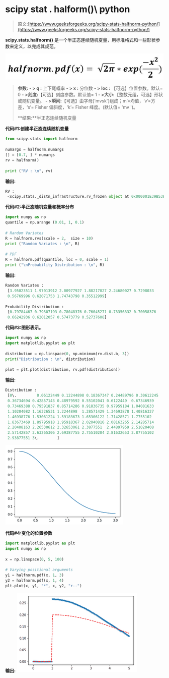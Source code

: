 # scipy stat . halform()\ python

> 原文:[https://www.geeksforgeeks.org/scipy-stats-halfnorm-python/](https://www.geeksforgeeks.org/scipy-stats-halfnorm-python/)

**scipy.stats.halfnorm()** 是一个半正态连续随机变量，用标准格式和一些形状参数来定义，以完成其规范。

![](img/a8fab82811639139372934f2ad5e5176.png)

> **参数:**
> **- > q :** 上下尾概率
> **- > x :** 分位数
> **- > loc :** 【可选】位置参数。默认= 0
> **- >刻度:**【可选】刻度参数。默认值= 1
> **- >大小:**【整数元组，可选】形状或随机变量。
> **- >瞬间:**【可选】由字母['mvsk']组成；m’=均值，‘v’=方差，‘s’= Fisher 偏斜度，‘k’= Fisher 峰度。(默认值= 'mv ')。
> 
> **结果:**半正态连续随机变量

**代码#1:创建半正态连续随机变量**

```py
from scipy.stats import halfnorm  

numargs = halfnorm.numargs
[] = [0.7, ] * numargs
rv = halfnorm()

print ("RV : \n", rv) 
```

**输出:**

```py
RV : 
 <scipy.stats._distn_infrastructure.rv_frozen object at 0x000001E39B53B630>

```

**代码#2:半正态随机变量和概率分布**

```py
import numpy as np
quantile = np.arange (0.01, 1, 0.1)

# Random Variates
R = halfnorm.rvs(scale = 2,  size = 10)
print ("Random Variates : \n", R)

# PDF
R = halfnorm.pdf(quantile, loc = 0, scale = 1)
print ("\nProbability Distribution : \n", R)
```

**输出:**

```py
Random Variates : 
 [3.95023511 1.97013912 2.00977927 1.88217027 2.24680027 0.7298033
 0.56769996 0.62071753 1.74743798 0.35512999]

Probability Distribution : 
 [0.79784467 0.79307193 0.78048376 0.76045271 0.73356332 0.70058376
 0.66242936 0.62012057 0.57473779 0.52737608]
```

**代码#3:图形表示。**

```py
import numpy as np
import matplotlib.pyplot as plt

distribution = np.linspace(0, np.minimum(rv.dist.b, 3))
print("Distribution : \n", distribution)

plot = plt.plot(distribution, rv.pdf(distribution))
```

**输出:**

```py
Distribution : 
 [0\.         0.06122449 0.12244898 0.18367347 0.24489796 0.30612245
 0.36734694 0.42857143 0.48979592 0.55102041 0.6122449  0.67346939
 0.73469388 0.79591837 0.85714286 0.91836735 0.97959184 1.04081633
 1.10204082 1.16326531 1.2244898  1.28571429 1.34693878 1.40816327
 1.46938776 1.53061224 1.59183673 1.65306122 1.71428571 1.7755102
 1.83673469 1.89795918 1.95918367 2.02040816 2.08163265 2.14285714
 2.20408163 2.26530612 2.32653061 2.3877551  2.44897959 2.51020408
 2.57142857 2.63265306 2.69387755 2.75510204 2.81632653 2.87755102
 2.93877551 3\.        ]

```

![](img/5ac516ae26ffd0cd0c3f3ab700d97830.png)

**代码#4:变化的位置参数**

```py
import matplotlib.pyplot as plt
import numpy as np

x = np.linspace(0, 5, 100)

# Varying positional arguments
y1 = halfnorm.pdf(x, 1, 3)
y2 = halfnorm.pdf(x, 1, 4)
plt.plot(x, y1, "*", x, y2, "r--")
```

**输出:**
![](img/d9d55db5d2fbd9954aa7979ac19c7e82.png)